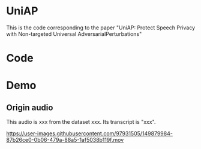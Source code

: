 # UniAP
This is the code corresponding to the paper "UniAP: Protect Speech Privacy with Non-targeted Universal AdversarialPerturbations"

# Code

# Demo
## Origin audio 
This audio is xxx from the dataset xxx. Its transcript is "xxx".



https://user-images.githubusercontent.com/97931505/149879984-87b26ce0-0b06-479a-88a5-1af5038b119f.mov

